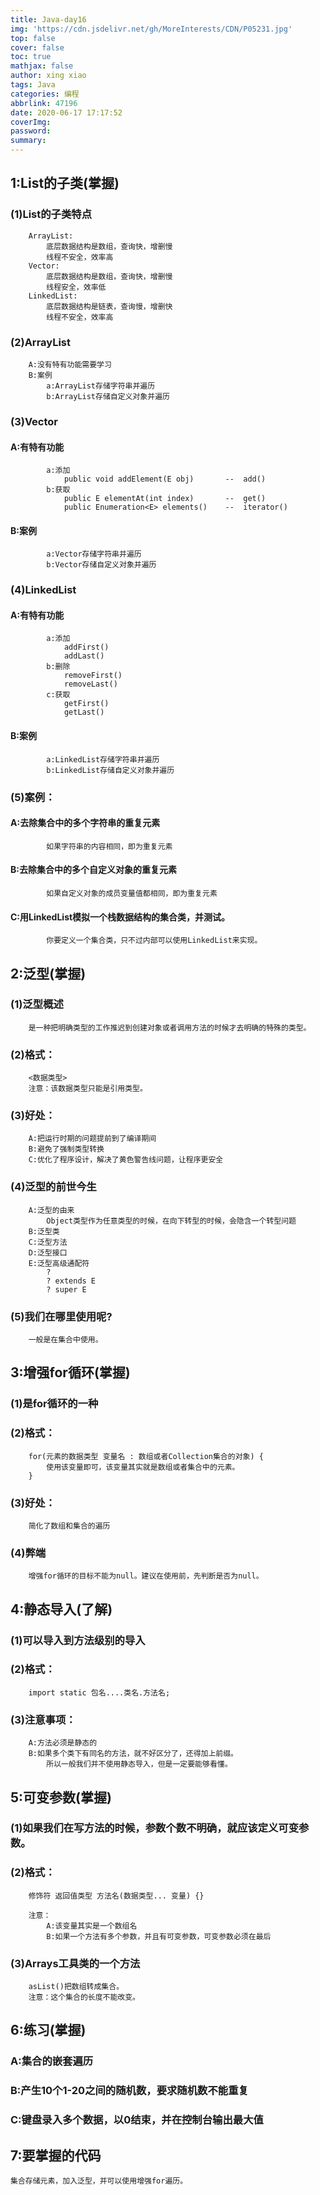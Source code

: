 ```yaml
---
title: Java-day16
img: 'https://cdn.jsdelivr.net/gh/MoreInterests/CDN/P05231.jpg'
top: false
cover: false
toc: true
mathjax: false
author: xing xiao
tags: Java
categories: 编程
abbrlink: 47196
date: 2020-06-17 17:17:52
coverImg:
password:
summary:
---
```

## 1:List的子类(掌握)  

###	(1)List的子类特点
		ArrayList:
			底层数据结构是数组，查询快，增删慢
			线程不安全，效率高
		Vector:
			底层数据结构是数组，查询快，增删慢
			线程安全，效率低
		LinkedList:
			底层数据结构是链表，查询慢，增删快
			线程不安全，效率高
###	(2)ArrayList
		A:没有特有功能需要学习
		B:案例
			a:ArrayList存储字符串并遍历
			b:ArrayList存储自定义对象并遍历
###	(3)Vector
####		A:有特有功能
			a:添加
				public void addElement(E obj)		--	add()
			b:获取
				public E elementAt(int index)		--	get()
				public Enumeration<E> elements()	--  iterator()
####		B:案例
			a:Vector存储字符串并遍历
			b:Vector存储自定义对象并遍历
###	(4)LinkedList
####		A:有特有功能	
			a:添加
				addFirst()
				addLast()
			b:删除
				removeFirst()
				removeLast()
			c:获取
				getFirst()
				getLast()
####		B:案例
			a:LinkedList存储字符串并遍历
			b:LinkedList存储自定义对象并遍历
###	(5)案例：
####		A:去除集合中的多个字符串的重复元素
			如果字符串的内容相同，即为重复元素
####		B:去除集合中的多个自定义对象的重复元素
			如果自定义对象的成员变量值都相同，即为重复元素
####		C:用LinkedList模拟一个栈数据结构的集合类，并测试。
			你要定义一个集合类，只不过内部可以使用LinkedList来实现。

## 2:泛型(掌握)
###	(1)泛型概述
		是一种把明确类型的工作推迟到创建对象或者调用方法的时候才去明确的特殊的类型。
###	(2)格式：
		<数据类型>
		注意：该数据类型只能是引用类型。
###	(3)好处：
		A:把运行时期的问题提前到了编译期间
		B:避免了强制类型转换
		C:优化了程序设计，解决了黄色警告线问题，让程序更安全
###	(4)泛型的前世今生
		A:泛型的由来
			Object类型作为任意类型的时候，在向下转型的时候，会隐含一个转型问题
		B:泛型类
		C:泛型方法
		D:泛型接口
		E:泛型高级通配符
			?
			? extends E
			? super E
###	(5)我们在哪里使用呢?
		一般是在集合中使用。
	
## 3:增强for循环(掌握)
###	(1)是for循环的一种
###	(2)格式：
		for(元素的数据类型 变量名 : 数组或者Collection集合的对象) {
			使用该变量即可，该变量其实就是数组或者集合中的元素。
		}
###	(3)好处：
		简化了数组和集合的遍历
###	(4)弊端
		增强for循环的目标不能为null。建议在使用前，先判断是否为null。
 	
## 4:静态导入(了解)
###	(1)可以导入到方法级别的导入
###	(2)格式：
		import static 包名....类名.方法名;
###	(3)注意事项：
		A:方法必须是静态的
		B:如果多个类下有同名的方法，就不好区分了，还得加上前缀。
			所以一般我们并不使用静态导入，但是一定要能够看懂。
	
## 5:可变参数(掌握)
###	(1)如果我们在写方法的时候，参数个数不明确，就应该定义可变参数。
###	(2)格式：
		修饰符 返回值类型 方法名(数据类型... 变量) {}
		
		注意：
			A:该变量其实是一个数组名
			B:如果一个方法有多个参数，并且有可变参数，可变参数必须在最后
###	(3)Arrays工具类的一个方法
		asList()把数组转成集合。
		注意：这个集合的长度不能改变。

## 6:练习(掌握)
###	A:集合的嵌套遍历
###	B:产生10个1-20之间的随机数，要求随机数不能重复
###	C:键盘录入多个数据，以0结束，并在控制台输出最大值
	
## 7:要掌握的代码
	集合存储元素，加入泛型，并可以使用增强for遍历。